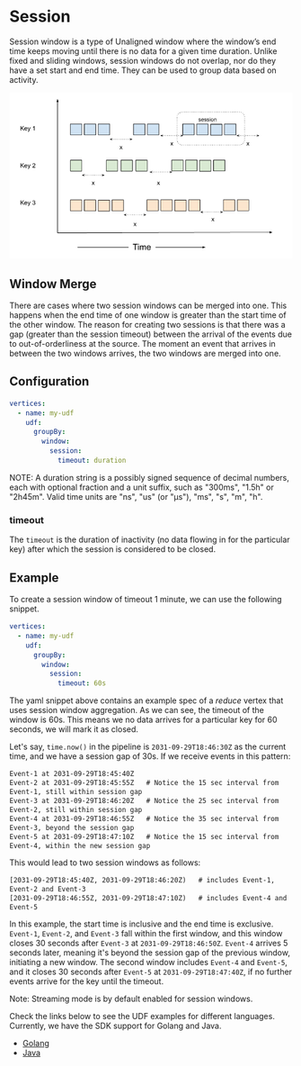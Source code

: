 # Session

Session window is a type of Unaligned window where the window’s end time keeps moving until there is no data for a 
given time duration. Unlike fixed and sliding windows, session windows do not overlap, nor do they have a set start
and end time. They can be used to group data based on activity.

![plot](../../../../assets/session.png)

## Window Merge
There are cases where two session windows can be merged into one. This happens when the end time of one window is greater
than the start time of the other window. The reason for creating two sessions is that there was a gap (greater than
the session timeout) between the arrival of the events due to out-of-orderliness at the source. The moment an event that
arrives in between the two windows arrives, the two windows are merged into one.

## Configuration

```yaml
vertices:
  - name: my-udf
    udf:
      groupBy:
        window:
          session:
            timeout: duration
```

NOTE: A duration string is a possibly signed sequence of decimal numbers, each with optional fraction
and a unit suffix, such as "300ms", "1.5h" or "2h45m". Valid time units are "ns", "us" (or "µs"), "ms", "s", "m", "h".

### timeout

The `timeout` is the duration of inactivity (no data flowing in for the particular key) after which the session is
considered to be closed.

## Example

To create a session window of timeout 1 minute, we can use the following snippet.

```yaml
vertices:
  - name: my-udf
    udf:
      groupBy:
        window:
          session:
            timeout: 60s
```

The yaml snippet above contains an example spec of a _reduce_ vertex that uses session window aggregation. As we can see,
the timeout of the window is 60s. This means we no data arrives for a particular key for 60 seconds, we will mark
it as closed.

Let's say, `time.now()` in the pipeline is `2031-09-29T18:46:30Z` as the current time, and we have a session gap of 30s.
If we receive events in this pattern:

```text
Event-1 at 2031-09-29T18:45:40Z
Event-2 at 2031-09-29T18:45:55Z   # Notice the 15 sec interval from Event-1, still within session gap
Event-3 at 2031-09-29T18:46:20Z   # Notice the 25 sec interval from Event-2, still within session gap
Event-4 at 2031-09-29T18:46:55Z   # Notice the 35 sec interval from Event-3, beyond the session gap
Event-5 at 2031-09-29T18:47:10Z   # Notice the 15 sec interval from Event-4, within the new session gap
```

This would lead to two session windows as follows:

```text
[2031-09-29T18:45:40Z, 2031-09-29T18:46:20Z)   # includes Event-1, Event-2 and Event-3
[2031-09-29T18:46:55Z, 2031-09-29T18:47:10Z)   # includes Event-4 and Event-5
```

In this example, the start time is inclusive and the end time is exclusive. `Event-1`, `Event-2`, and `Event-3` fall within 
the first window, and this window closes 30 seconds after `Event-3` at `2031-09-29T18:46:50Z`. `Event-4` arrives 5 seconds 
later, meaning it's beyond the session gap of the previous window, initiating a new window. The second window includes 
`Event-4` and `Event-5`, and it closes 30 seconds after `Event-5` at `2031-09-29T18:47:40Z`, if no further events arrive
for the key until the timeout.

Note: Streaming mode is by default enabled for session windows. 

Check the links below to see the UDF examples for different languages. Currently, we have the SDK support for Golang and Java.

- [Golang](https://github.com/numaproj/numaflow-go/tree/main/examples/sessionreducer)
- [Java](https://github.com/numaproj/numaflow-java/tree/main/examples/src/main/java/io/numaproj/numaflow/examples/reducesession/counter)





